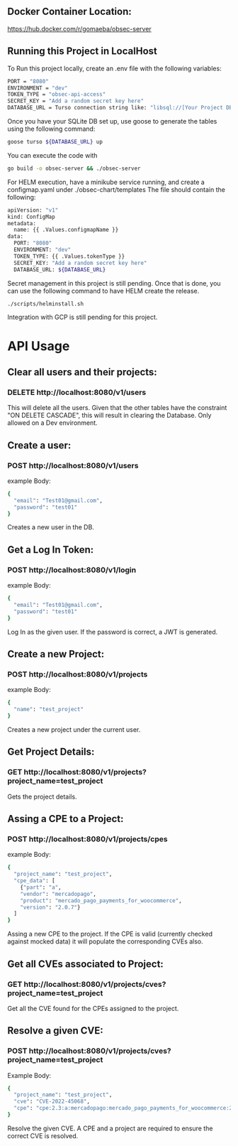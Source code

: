 ## Docker Container Location:
https://hub.docker.com/r/gomaeba/obsec-server


## Running this Project in LocalHost
To Run this project locally, create an .env file with the following variables:
```sh
PORT = "8080"
ENVIRONMENT = "dev"
TOKEN_TYPE = "obsec-api-access"
SECRET_KEY = "Add a random secret key here"
DATABASE_URL = Turso connection string like: "libsql://[Your Project DB].turso.io?authToken=[auth Token]"
```
Once you have your SQLite DB set up, use goose to generate the tables using the following command:
```sh
goose turso ${DATABASE_URL} up
```
You can execute the code with 
```sh
go build -o obsec-server && ./obsec-server
```

For HELM execution, have a minikube service running, and create a configmap.yaml under ./obsec-chart/templates
The file should contain the following:
```sh
apiVersion: "v1"
kind: ConfigMap
metadata:
  name: {{ .Values.configmapName }}
data:
  PORT: "8080"
  ENVIRONMENT: "dev"
  TOKEN_TYPE: {{ .Values.tokenType }}
  SECRET_KEY: "Add a random secret key here"
  DATABASE_URL: ${DATABASE_URL} 
```
Secret management in this project is still pending.
Once that is done, you can use the following command to have HELM create the release.
```sh
./scripts/helminstall.sh
```
Integration with GCP is still pending for this project.

# API Usage
## Clear all users and their projects:
### DELETE http://localhost:8080/v1/users
This will delete all the users. Given that the other tables have the constraint "ON DELETE CASCADE", this will result in clearing the Database. Only allowed on a Dev environment.

## Create a user:
### POST http://localhost:8080/v1/users
example Body:
```sh
{
  "email": "Test01@gmail.com",
  "password": "test01"
}
```
Creates a new user in the DB.

## Get a Log In Token: 
### POST http://localhost:8080/v1/login
example Body:
```sh
{
  "email": "Test01@gmail.com",
  "password": "test01"
}
```
Log In as the given user. If the password is correct, a JWT is generated.

## Create a new Project:
### POST http://localhost:8080/v1/projects
example Body:
```sh
{
  "name": "test_project"
}
```
Creates a new project under the current user.

## Get Project Details: 
### GET http://localhost:8080/v1/projects?project_name=test_project
Gets the project details.

## Assing a CPE to a Project: 
### POST http://localhost:8080/v1/projects/cpes
example Body:
```sh
{
  "project_name": "test_project",
  "cpe_data": [
    {"part": "a",
    "vendor": "mercadopago",
    "product": "mercado_pago_payments_for_woocommerce",
    "version": "2.0.7"}
  ]
}
```
Assing a new CPE to the project. If the CPE is valid (currently checked against mocked data) it will populate the corresponding CVEs also.

## Get all CVEs associated to Project: 
### GET http://localhost:8080/v1/projects/cves?project_name=test_project
Get all the CVE found for the CPEs assigned to the project.

## Resolve a given CVE: 
### POST http://localhost:8080/v1/projects/cves?project_name=test_project
Example Body:
```sh
{
  "project_name": "test_project",
  "cve": "CVE-2022-45068",
  "cpe": "cpe:2.3:a:mercadopago:mercado_pago_payments_for_woocommerce:2.0.7:*:*:*:*:wordpress:*:*"
}
```
Resolve the given CVE. A CPE and a project are required to ensure the correct CVE is resolved.